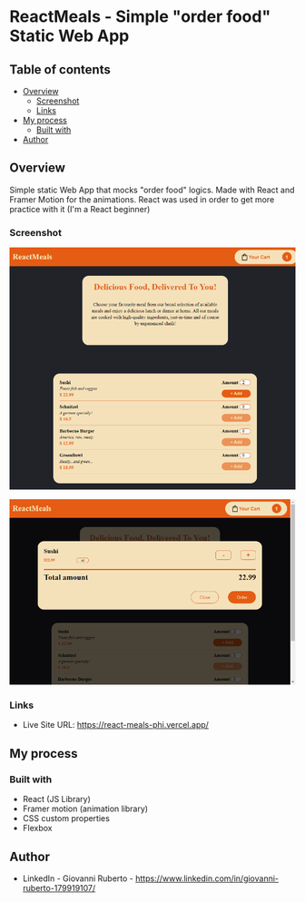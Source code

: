# ReactMeals - Simple "order food" Static Web App

## Table of contents

- [Overview](#overview)
  - [Screenshot](#screenshot)
  - [Links](#links)
- [My process](#my-process)
  - [Built with](#built-with)
- [Author](#author)

## Overview

Simple static Web App that mocks "order food" logics. Made with React and Framer Motion for the animations. React was used in order to get more practice with it (I'm a React beginner)

### Screenshot

![](./src/assets/screenshots/react-meals-main.png)

![](./src/assets/screenshots/react-meals-cart.png)

### Links

- Live Site URL: https://react-meals-phi.vercel.app/

## My process

### Built with

- React (JS Library)
- Framer motion (animation library)
- CSS custom properties
- Flexbox

## Author

- LinkedIn - Giovanni Ruberto - https://www.linkedin.com/in/giovanni-ruberto-179919107/
